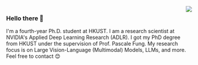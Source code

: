 <img align="right" src="https://github-readme-stats.vercel.app/api?username=wenliangdai&show_icons=true&hide_title=true&theme=dark" />

### Hello there 👋

I'm a fourth-year Ph.D. student at HKUST.
I am a research scientist at NVIDIA's Applied Deep Learning Research (ADLR). 
I got my PhD degree from HKUST under the supervision of Prof. Pascale Fung.
My research focus is on Large Vision-Language (Multimodal) Models, LLMs, and more. 
Feel free to contact 😊
